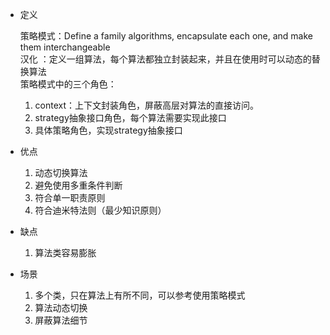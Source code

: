 + 定义

	策略模式：Define a family algorithms, encapsulate each one, and make them interchangeable  
	汉化 ：定义一组算法，每个算法都独立封装起来，并且在使用时可以动态的替换算法  
	策略模式中的三个角色：  
	1. context：上下文封装角色，屏蔽高层对算法的直接访问。
	2. strategy抽象接口角色，每个算法需要实现此接口
	3. 具体策略角色，实现strategy抽象接口
	
+ 优点

	1. 动态切换算法
	2. 避免使用多重条件判断
	3. 符合单一职责原则
	4. 符合迪米特法则（最少知识原则）	
	
+ 缺点

	1. 算法类容易膨胀
	
+ 场景

	1. 多个类，只在算法上有所不同，可以参考使用策略模式
	2. 算法动态切换
	3. 屏蔽算法细节

	